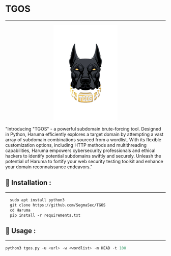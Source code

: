 # TGOS
---
<p align="center">
<img src="logo.png" alt="center" style="width:200px; height:300px"/>
</p>
"Introducing "TGOS" - a powerful subdomain brute-forcing tool. Designed in Python, Haruma efficiently explores a target domain by attempting a vast array of subdomain combinations sourced from a wordlist. With its flexible customization options, including HTTP methods and multithreading capabilities, Haruma empowers cybersecurity professionals and ethical hackers to identify potential subdomains swiftly and securely. Unleash the potential of Haruma to fortify your web security testing toolkit and enhance your domain reconnaissance endeavors."

## :pushpin: Installation :
---

``` 
  sudo apt install python3
  git clone https://github.com/SegmaSec/TGOS
  cd Haruma
  pip install -r requirements.txt
```
## :pushpin: Usage :
---
```py
python3 tgos.py -u <url> -w <wordlist> -m HEAD -t 100
```
